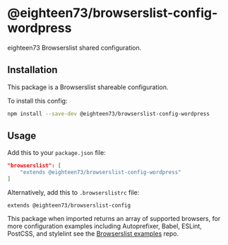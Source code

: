 # @eighteen73/browserslist-config-wordpress

eighteen73 Browserslist shared configuration.

## Installation

This package is a Browserslist shareable configuration.

To install this config:

```bash
npm install --save-dev @eighteen73/browserslist-config-wordpress
```

## Usage

Add this to your `package.json` file:

```json
"browserslist": [
	"extends @eighteen73/browserslist-config-wordpress"
]
```

Alternatively, add this to `.browserslistrc` file:

```
extends @eighteen73/browserslist-config
```

This package when imported returns an array of supported browsers, for more configuration examples including Autoprefixer, Babel, ESLint, PostCSS, and stylelint see the [Browserslist examples](https://github.com/ai/browserslist-example#browserslist-example) repo.
